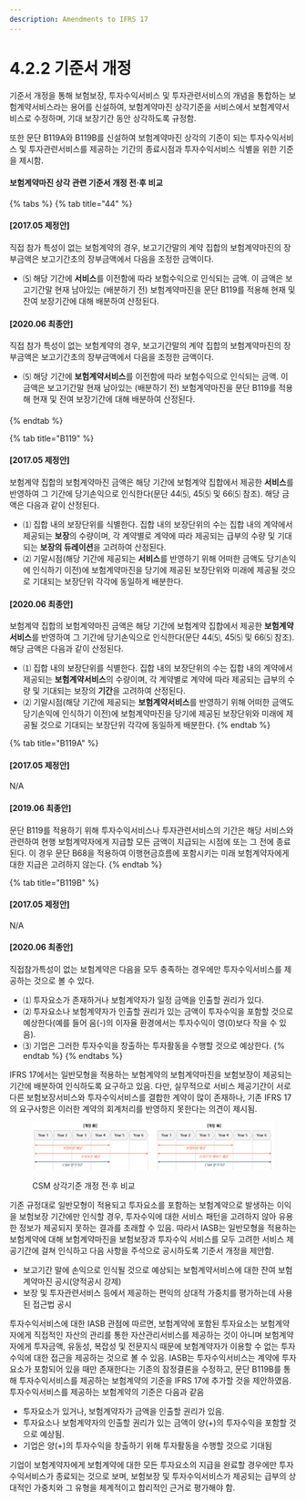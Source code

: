 ```yaml
---
description: Amendments to IFRS 17
---
```


# 4.2.2 기준서 개정

기준서 개정을 통해 보험보장, 투자수익서비스 및 투자관련서비스의 개념을 통합하는 보험계약서비스라는 용어를 신설하여, 보험계약마진 상각기준을 서비스에서 보험계약서비스로 수정하며, 기대 보장기간 동안 상각하도록 규정함.&#x20;

또한 문단 B119A와 B119B를 신설하여 보험계약마진 상각의 기준이 되는 투자수익서비스 및 투자관련서비스를 제공하는 기간의 종료시점과 투자수익서비스 식별을 위한 기준을 제시함.&#x20;

#### 보험계약마진 상각 관련 기준서 개정 전·후 비교&#x20;

{% tabs %}
{% tab title="44" %}
#### **\[2017.05 제정안]**&#x20;

직접 참가 특성이 없는 보험계약의 경우, 보고기간말의 계약 집합의 보험계약마진의 장부금액은 보고기간초의 장부금액에서 다음을 조정한 금액이다.

* ⑸ 해당 기간에 **서비스**를 이전함에 따라 보험수익으로 인식되는 금액. 이 금액은 보고기간말 현재 남아있는 (배분하기 전) 보험계약마진을 문단 B119를 적용해 현재 및 잔여 보장기간에 대해 배분하여 산정된다.



#### **\[2020.06 최종안]**&#x20;

직접 참가 특성이 없는 보험계약의 경우, 보고기간말의 계약 집합의 보험계약마진의 장부금액은 보고기간초의 장부금액에서 다음을 조정한 금액이다.

* ⑸ 해당 기간에 **보험계약서비스**를 이전함에 따라 보험수익으로 인식되는 금액. 이 금액은 보고기간말 현재 남아있는 (배분하기 전) 보험계약마진을 문단 B119를 적용해 현재 및 잔여 보장기간에 대해 배분하여 산정된다.

#### &#xD;


{% endtab %}

{% tab title="B119" %}
#### **\[2017.05 제정안]**&#x20;

보험계약 집합의 보험계약마진 금액은 해당 기간에 보험계약 집합에서 제공한 **서비스**를 반영하여 그 기간에 당기손익으로 인식한다(문단 44⑸, 45⑸ 및 66⑸ 참조). 해당 금액은 다음과 같이 산정된다.

* ⑴ 집합 내의 보장단위를 식별한다. 집합 내의 보장단위의 수는 집합 내의 계약에서 제공되는 **보장**의 수량이며, 각 계약별로 계약에 따라 제공되는 급부의 수량 및 기대되는 **보장의 듀레이션**을 고려하여 산정된다.
* ⑵ 기말시점(해당 기간에 제공되는 **서비스**를 반영하기 위해 어떠한 금액도 당기손익에 인식하기 이전)에 보험계약마진을 당기에 제공된 보장단위와 미래에 제공될 것으로 기대되는 보장단위 각각에 동일하게 배분한다.



#### **\[2020.06 최종안]**&#x20;

보험계약 집합의 보험계약마진 금액은 해당 기간에 보험계약 집합에서 제공한 **보험계약서비스**를 반영하여 그 기간에 당기손익으로 인식한다(문단 44⑸, 45⑸ 및 66⑸ 참조). 해당 금액은 다음과 같이 산정된다.

* ⑴ 집합 내의 보장단위를 식별한다. 집합 내의 보장단위의 수는 집합 내의 계약에서 제공되는 **보험계약서비스**의 수량이며, 각 계약별로 계약에 따라 제공되는 급부의 수량 및 기대되는 보장의 **기간**을 고려하여 산정된다.
* ⑵ 기말시점(해당 기간에 제공되는 **보험계약서비스**를 반영하기 위해 어떠한 금액도 당기손익에 인식하기 이전)에 보험계약마진을 당기에 제공된 보장단위와 미래에 제공될 것으로 기대되는 보장단위 각각에 동일하게 배분한다.
{% endtab %}

{% tab title="B119A" %}
#### **\[2017.05 제정안]**&#x20;

N/A



#### **\[2019.06 최종안]**&#x20;

문단 B119를 적용하기 위해 투자수익서비스나 투자관련서비스의 기간은 해당 서비스와 관련하여 현행 보험계약자에게 지급할 모든 금액이 지급되는 시점에 또는 그 전에 종료된다. 이 경우 문단 B68을 적용하여 이행현금흐름에 포함시키는 미래 보험계약자에게 대한 지급은 고려하지 않는다.
{% endtab %}

{% tab title="B119B" %}
#### **\[2017.05 제정안]**&#x20;

N/A



#### **\[2020.06 최종안]**&#x20;

직접참가특성이 없는 보험계약은 다음을 모두 충족하는 경우에만 투자수익서비스를 제공하는 것으로 볼 수 있다.

* ⑴ 투자요소가 존재하거나 보험계약자가 일정 금액을 인출할 권리가 있다.
* ⑵ 투자요소나 보험계약자가 인출할 권리가 있는 금액이 투자수익을 포함할 것으로 예상한다(예를 들어 음(-)의 이자율 환경에서는 투자수익이 영(0)보다 작을 수 있음).
* ⑶ 기업은 그러한 투자수익을 창출하는 투자활동을 수행할 것으로 예상한다.
{% endtab %}
{% endtabs %}

IFRS 17에서는 일반모형을 적용하는 보험계약의 보험계약마진을 보험보장이 제공되는 기간에 배분하여 인식하도록 요구하고 있음. 다만, 실무적으로 서비스 제공기간이 서로 다른 보험보장서비스와 투자수익서비스를 결합한 계약이 많이 존재하나, 기존 IFRS 17의 요구사항은 이러한 계약의 회계처리를 반영하지 못한다는 의견이 제시됨.&#x20;

<figure><img src="../../.gitbook/assets/assets_-MCq_hIKPo4BhcKtBqTt_-MMPdEtPJj9bAlNFWW4s_-MMT3zmjzezDJMinu6eZ_그림4-10.webp" alt=""><figcaption><p>CSM 상각기준 개정 전·후 비교</p></figcaption></figure>

기존 규정대로 일반모형이 적용되고 투자요소를 포함하는 보험계약으로 발생하는 이익을 보험보장 기간에만 인식할 경우, 투자수익에 대한 서비스 패턴을 고려하지 않아 유용한 정보가 제공되지 못하는 결과를 초래할 수 있음. 따라서 IASB는 일반모형을 적용하는 보험계약에 대해 보험계약마진을 보험보장과 투자수익 서비스를 모두 고려한 서비스 제공기간에 걸쳐 인식하고 다음 사항을 주석으로 공시하도록 기준서 개정을 제안함.

* 보고기간 말에 손익으로 인식될 것으로 예상되는 보험계약서비스에 대한 잔여 보험계약마진 공시(양적공시 강제) &#x20;
* 보장 및 투자관련서비스 등에서 제공하는 편익의 상대적 가중치를 평가하는데 사용된 접근법 공시 &#x20;


투자수익서비스에 대한 IASB 관점에 따르면, 보험계약에 포함된 투자요소는 보험계약자에게 직접적인 자산의 관리를 통한 자산관리서비스를 제공하는 것이 아니며 보험계약자에게 투자금액, 유동성, 복잡성 및 전문지식 때문에 보험계약자가 이용할 수 없는 투자수익에 대한 접근을 제공하는 것으로 볼 수 있음. IASB는 투자수익서비스는 계약에 투자요소가 포함되어 있을 때만 존재한다는 기존의 잠정결론을 수정하고, 문단 B119B를 통해 투자수익서비스를 제공하는 보험계약의 기준을 IFRS 17에 추가할 것을 제안하였음. 투자수익서비스를 제공하는 보험계약의 기준은 다음과 같음&#x20;

* 투자요소가 있거나, 보험계약자가 금액을 인출할 권리가 있음.
* 투자요소나 보험계약자의 인출할 권리가 있는 금액이 양(+)의 투자수익을 포함할 것으로 예상됨.
* 기업은 양(+)의 투자수익을 창출하기 위해 투자활동을 수행할 것으로 기대됨

기업이 보험계약자에게 보험계약에 대한 모든 투자요소의 지급을 완료할 경우에만 투자수익서비스가 종료되는 것으로 보며, 보험보장 및 투자수익서비스가 제공되는 급부의 상대적인 가중치와 그 유형을 체계적이고 합리적인 근거로 평가해야 함. &#x20;
